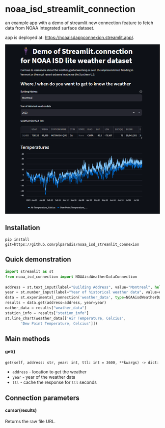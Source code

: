 # noaa_isd_streamlit_connection

an example app with a demo of streamlit new connection feature to fetch data from NOAA Integrated surface dataset.


app is deployed at: https://noaaisdappconnexion.streamlit.app/.

![screenshot](Screenshot.png)

## Installation

```
pip install git+https://github.com/plparadis/noaa_isd_streamlit_connexion
```


## Quick demonstration

```python
import streamlit as st
from noaa_isd_connection import NOAAisdWeatherDataConnection

address = st.text_input(label="Building Address", value="Montreal", help="Support address, city, zip code, etc.")
year = st.number_input(label="Year of historical weather data", value=datetime.date.today().year, max_value=datetime.date.today().year)
data = st.experimental_connection('weather_data', type=NOAAisdWeatherDataConnection, ttl=3600, address=address, year=year)
results = data.get(address=address, year=year)
eather_data = results["weather_data"]
station_info = results["station_info"]
st.line_chart(weather_data[['Air Temperature, Celcius',
       'Dew Point Temperature, Celcius']])
```



## Main methods
#### get()

`get(self, address: str, year: int, ttl: int = 3600, **kwargs) -> dict:`

- `address` - location to get the weather
- `year` - year of the weather data
- `ttl` - cache the response for `ttl` seconds

## Connection parameters
#### cursor(results)
Returns the raw file URL. 

